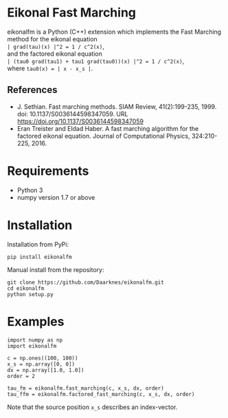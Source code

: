 # Eikonal Fast Marching

eikonalfm is a Python (C++) extension which implements the Fast Marching method for the eikonal equation  
```| grad(tau)(x) |^2 = 1 / c^2(x)```,  
and the factored eikonal equation  
```| (tau0 grad(tau1) + tau1 grad(tau0))(x) |^2 = 1 / c^2(x)```,  
where `tau0(x) = | x - x_s |`.

## References
- J. Sethian. Fast marching methods. SIAM Review, 41(2):199-235, 1999. doi: 10.1137/S0036144598347059. URL https://doi.org/10.1137/S0036144598347059
- Eran Treister and Eldad Haber. A fast marching algorithm for the factored eikonal equation. Journal of Computational Physics, 324:210-225, 2016.


# Requirements

- Python 3
- numpy version 1.7 or above


# Installation

Installation from PyPi:  
```
pip install eikonalfm
```

Manual install from the repository:  
```
git clone https://github.com/Daarknes/eikonalfm.git
cd eikonalfm
python setup.py
```


# Examples

```
import numpy as np
import eikonalfm

c = np.ones((100, 100))
x_s = np.array([0, 0])
dx = np.array([1.0, 1.0])
order = 2

tau_fm = eikonalfm.fast_marching(c, x_s, dx, order)
tau_ffm = eikonalfm.factored_fast_marching(c, x_s, dx, order)
```

Note that the source position `x_s` describes an index-vector.
